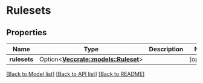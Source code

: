 # Rulesets

## Properties

Name | Type | Description | Notes
------------ | ------------- | ------------- | -------------
**rulesets** | Option<[**Vec<crate::models::Ruleset>**](Ruleset.md)> |  | [optional]

[[Back to Model list]](../README.md#documentation-for-models) [[Back to API list]](../README.md#documentation-for-api-endpoints) [[Back to README]](../README.md)


